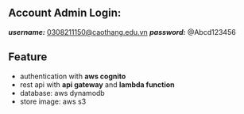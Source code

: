 
## Account Admin Login:

***username:*** 0308211150@caothang.edu.vn 
***password:*** @Abcd123456
  
## Feature
- authentication with **aws cognito**
- rest api with **api gateway** and **lambda function**
- database: aws dynamodb
- store image: aws s3
